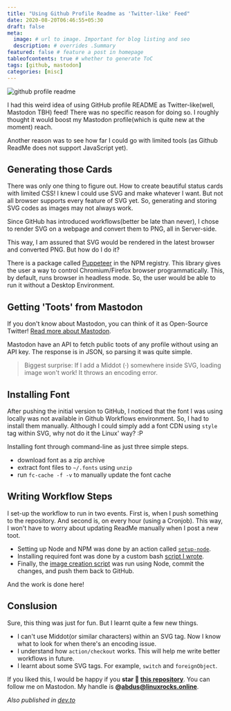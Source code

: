 ```yaml
---
title: "Using Github Profile Readme as 'Twitter-like' Feed"
date: 2020-08-20T06:46:55+05:30
draft: false
meta:
  image: # url to image. Important for blog listing and seo
  description: # overrides .Summary
featured: false # feature a post in homepage
tableofcontents: true # whether to generate ToC
tags: [github, mastodon]
categories: [misc]
---
```


![github profile readme](https://dev-to-uploads.s3.amazonaws.com/i/lk63wznpuwhi5mzcgtkh.png)

I had this weird idea of using GitHub profile README as Twitter-like(well,
Mastodon TBH) feed! There was no specific reason for doing so. I roughly
thought it would boost my Mastodon profile(which is quite new at the moment)
reach.

Another reason was to see how far I could go with limited tools (as Github
ReadMe does not support JavaScript yet).

## Generating those Cards

There was only one thing to figure out. How to create beautiful status cards
with limited CSS! I knew I could use SVG and make whatever I want. But not
all browser supports every feature of SVG yet. So, generating and
storing SVG codes as images may not always work.

Since GitHub has introduced workflows(better be late than never), I chose to
render SVG on a webpage and convert them to PNG, all in Server-side.

This way, I am assured that SVG would be rendered in the latest browser and
converted PNG. But how do I do it?

There is a package called [Puppeteer](https://github.com/puppeteer/puppeteer) in the NPM registry. This library gives
the user a way to control Chromium/Firefox browser programmatically. This,
by default, runs browser in headless mode. So, the user would be able to run it
without a Desktop Environment.

## Getting 'Toots' from Mastodon

If you don't know about Mastodon, you can think of it as Open-Source Twitter!
[Read more about Mastodon](https://joinmastodon.org/).

Mastodon have an API to fetch public toots of any profile without using an
API key. The response is in JSON, so parsing it was quite simple.

> Biggest surprise: If I add a Middot (·) somewhere inside SVG, loading image
> won't work! It throws an encoding error.

## Installing Font

After pushing the initial version to GitHub, I noticed that the font I was
using locally was not available in Github Workflows environment. So, I had to
install them manually. Although I could simply add a font CDN using `style`
tag within SVG, why not do it the Linux' way? :P

Installing font through command-line as just three simple steps.

- download font as a zip archive
- extract font files to `~/.fonts` using `unzip`
- run `fc-cache -f -v` to manually update the font cache

## Writing Workflow Steps

I set-up the workflow to run in two events. First is, when I push something to
the repository. And second is, on every hour (using a Cronjob). This way, I won't
have to worry about updating ReadMe manually when I post a new toot.

- Setting up Node and NPM was done by an action called [`setup-node`](https://github.com/actions/setup-node).
- Installing required font was done by a custom bash [script I wrote](https://github.com/abdus/abdus/blob/57372e8c9321a3c0d1141098483a0c2a648315a6/.github/workflows/publish.yml#L21-L26).
- Finally, the [image creation script](https://github.com/abdus/abdus/blob/master/index.mjs) was run using Node, commit the changes, and push them back to GitHub.

And the work is done here!

## Conslusion

Sure, this thing was just for fun. But I learnt quite a few new things.

- I can't use Middot(or similar characters) within an SVG tag. Now I know
  what to look for when there's an encoding issue.
- I understand how `action/checkout` works. This will help me write better
  workflows in future.
- I learnt about some SVG tags. For example, `switch` and `foreignObject`.

If you liked this, I would be happy if you **star 🌟 [this repository](https://github.com/abdus/abdus)**.
You can follow me on Mastodon. My handle is **@abdus@linuxrocks.online**.

_Also published in [dev.to](https://dev.to/abdus/using-github-profile-readme-as-twitter-like-feed-25k4)_
